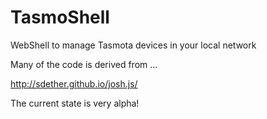# TasmoShell
WebShell to manage Tasmota devices in your local network

Many of the code is derived from ...

http://sdether.github.io/josh.js/


The current state is very alpha!

